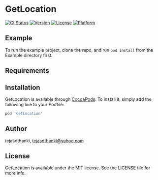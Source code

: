 # GetLocation

[![CI Status](https://img.shields.io/travis/tejasdthanki/GetLocation.svg?style=flat)](https://travis-ci.org/tejasdthanki/GetLocation)
[![Version](https://img.shields.io/cocoapods/v/GetLocation.svg?style=flat)](https://cocoapods.org/pods/GetLocation)
[![License](https://img.shields.io/cocoapods/l/GetLocation.svg?style=flat)](https://cocoapods.org/pods/GetLocation)
[![Platform](https://img.shields.io/cocoapods/p/GetLocation.svg?style=flat)](https://cocoapods.org/pods/GetLocation)

## Example

To run the example project, clone the repo, and run `pod install` from the Example directory first.

## Requirements

## Installation

GetLocation is available through [CocoaPods](https://cocoapods.org). To install
it, simply add the following line to your Podfile:

```ruby
pod 'GetLocation'
```

## Author

tejasdthanki, tejasdthanki@yahoo.com

## License

GetLocation is available under the MIT license. See the LICENSE file for more info.
